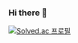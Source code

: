 ### Hi there 👋
[![Solved.ac
프로필](http://mazassumnida.wtf/api/generate_badge?boj={yaho166442})](https://solved.ac/{yaho166442})

<!--
**DustBear/DustBear** is a ✨ _special_ ✨ repository because its `README.md` (this file) appears on your GitHub profile.

Here are some ideas to get you started:

- 🔭 I’m currently working on ...
- 🌱 I’m currently learning ...
- 👯 I’m looking to collaborate on ...
- 🤔 I’m looking for help with ...
- 💬 Ask me about ...
- 📫 How to reach me: ...
- 😄 Pronouns: ...
- ⚡ Fun fact: ...
-->
